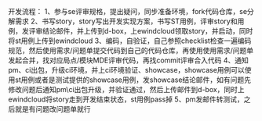 开发流程： 1、参与se评审规格，提出疑问，同步准备环境，fork代码仓库，se分解需求 2、书写story，story写出开发实现方案，书写ST用例，评审story和用例，发评审结论邮件，并上传到d-box，上ewindcloud领取story，并启动，同时将st用例上传到ewindcloud 3、编码，自验证，自己参照checklist检查一遍编码规范，然后使用需求/问题单提交代码到自己的代码仓库，再使用使用需求/问题单发起合并，找对应局点/模块MDE评审代码，再找commit评审合入代码 4、通知pm、ci出包，升级ci环境，并上ci环境验证、showcase，showcase用例可以使用st用例或者是测试提供的showcase用例，发showcase结论邮件，如有问题先修改问题后通知pm\ci出包升级，并验证通过，然后上传邮件到d-box，同时上ewindcloud将story走到开发结束状态，st用例pass掉 5、pm发邮件转测试，之后就是有问题改问题单就行
